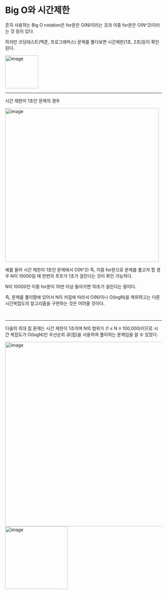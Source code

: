 # Big O와 시간제한

흔히 사용하는 Big O notation은 for문은 O(N)이라는 것과 이중 for문은 O(N^2)이라는 것 등이 있다.

하지만 코딩테스트(백준, 프로그래머스) 문제를 풀다보면 시간제한(1초, 2초)등이 확인된다.

<img width="106" alt="image" src="https://user-images.githubusercontent.com/84978165/229667798-07c1f0e8-2257-4aad-8cd7-d3d1e08a9d3a.png">

<br/>

---

시간 제한이 1초인 문제의 경우

<img width="494" alt="image" src="https://user-images.githubusercontent.com/84978165/229668775-36190142-1013-4c87-a4d5-1641ff7f1924.png">

예를 들어 시간 제한이 1초인 문제에서 O(N^2) 즉, 이중 for문으로 문제를 풀고자 할 경우 N이 10000일 때 한번의 루프가 1초가 걸린다는 것이 확인 가능하다. 

N이 10000인 이중 for문이 10번 이상 돌아가면 10초가 걸린다는 말이다.

즉, 문제를 풀이함에 있어서 N이 커짐에 따라서 O(N)이나 O(logN)을 제외하고는 다른 시간복잡도의 알고리즘을 구현하는 것은 어려울 것이다.

<br/>

---

다음의 최대 힙 문제는 시간 제한이 1초이며 N의 범위가 (1 ≤ N ≤ 100,000)이므로 시간 복잡도가 O(logN)인 우선순위 큐(힙)을 사용하여 풀이하는 문제임을 알 수 있었다.

<img width="592" alt="image" src="https://user-images.githubusercontent.com/84978165/229668093-9d4c3155-07b8-4a2e-81df-685f1031de59.png">

<img width="201" alt="image" src="https://user-images.githubusercontent.com/84978165/229668110-2b046d9f-e401-49fa-b7f4-38bc591b538e.png">
